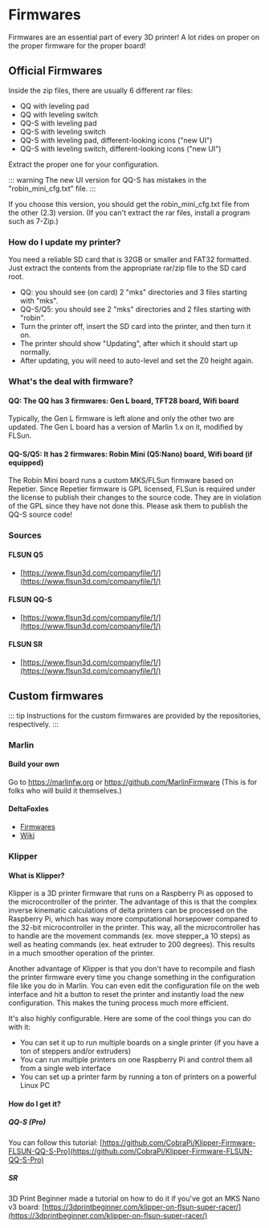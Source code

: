 # Firmwares

Firmwares are an essential part of every 3D printer! A lot rides on proper on the proper firmware for the proper board!
## Official Firmwares

Inside the zip files, there are usually 6 different rar files:
- QQ with leveling pad
- QQ with leveling switch
- QQ-S with leveling pad
- QQ-S with leveling switch
- QQ-S with leveling pad, different-looking icons ("new UI")
- QQ-S with leveling switch, different-looking icons ("new UI")

Extract the proper one for your configuration.

::: warning
The new UI version for QQ-S has mistakes in the "robin_mini_cfg.txt" file.
:::

If you choose this version, you should get the robin_mini_cfg.txt file from the other (2.3) version. (If you can't extract the rar files, install a program such as 7-Zip.)

### How do I update my printer?
You need a reliable SD card that is 32GB or smaller and FAT32 formatted.
Just extract the contents from the appropriate rar/zip file to the SD card root.
- QQ: you should see (on card) 2 "mks" directories and 3 files starting with "mks".
- QQ-S/Q5: you should see 2 "mks" directories and 2 files starting with "robin".
- Turn the printer off, insert the SD card into the printer, and then turn it on.
- The printer should show "Updating", after which it should start up normally.
- After updating, you will need to auto-level and set the Z0 height again.

### What's the deal with firmware?

#### QQ: The QQ has 3 firmwares: Gen L board, TFT28 board, Wifi board
Typically, the Gen L firmware is left alone and only the other two are updated.
The Gen L board has a version of Marlin 1.x on it, modified by FLSun.
#### QQ-S/Q5: It has 2 firmwares: Robin Mini (Q5:Nano) board, Wifi board (if equipped)
The Robin Mini board runs a custom MKS/FLSun firmware based on Repetier.
Since Repetier firmware is GPL licensed, FLSun is required under the license
to publish their changes to the source code. They are in violation of the GPL
since they have not done this. Please ask them to publish the QQ-S source code!

### Sources

#### FLSUN Q5
 * [https://www.flsun3d.com/companyfile/1/](https://www.flsun3d.com/companyfile/1/)

#### FLSUN QQ-S
 * [https://www.flsun3d.com/companyfile/1/](https://www.flsun3d.com/companyfile/1/)

#### FLSUN SR
 * [https://www.flsun3d.com/companyfile/1/](https://www.flsun3d.com/companyfile/1/)
## Custom firmwares

::: tip
Instructions for the custom firmwares are provided by the repositories, respectively.
:::

### Marlin
#### Build your own
Go to <https://marlinfw.org> or <https://github.com/MarlinFirmware>
(This is for folks who will build it themselves.)

#### DeltaFoxIes

 * [Firmwares](https://github.com/Foxies-CSTL/Marlin_2.0.x/tree/Firmwares)
 * [Wiki](https://github.com/Foxies-CSTL/Marlin_2.0.x/wiki)

### Klipper

#### What is Klipper?
Klipper is a 3D printer firmware that runs on a Raspberry Pi as opposed to the microcontroller of the printer.
The advantage of this is that the complex inverse kinematic calculations of delta printers can be processed on the
Raspberry Pi, which has way more computational horsepower compared to the 32-bit microcontroller in the printer.
This way, all the microcontroller has to handle are the movement commands (ex. move stepper_a 10 steps) as well as heating commands (ex. heat extruder to 200 degrees). This results in a much smoother operation of the printer.

Another advantage of Klipper is that you don't have to recompile and flash the printer firmware every time you change something in
the configuration file like you do in Marlin. You can even edit the configuration file on the web interface and hit a button to reset the printer and instantly load the new configuration. This makes the tuning process much more efficient.

It's also highly configurable. Here are some of the cool things you can do with it:

- You can set it up to run multiple boards on a single printer (if you have a ton of steppers and/or extruders)
- You can run multiple printers on one Raspberry Pi and control them all from a single web interface
- You can set up a printer farm by running a ton of printers on a powerful Linux PC


#### How do I get it?

##### QQ-S (Pro)
You can follow this tutorial: [https://github.com/CobraPi/Klipper-Firmware-FLSUN-QQ-S-Pro](https://github.com/CobraPi/Klipper-Firmware-FLSUN-QQ-S-Pro)

##### SR

3D Print Beginner made a tutorial on how to do it if you've got an MKS Nano v3 board: [https://3dprintbeginner.com/klipper-on-flsun-super-racer/](https://3dprintbeginner.com/klipper-on-flsun-super-racer/)
